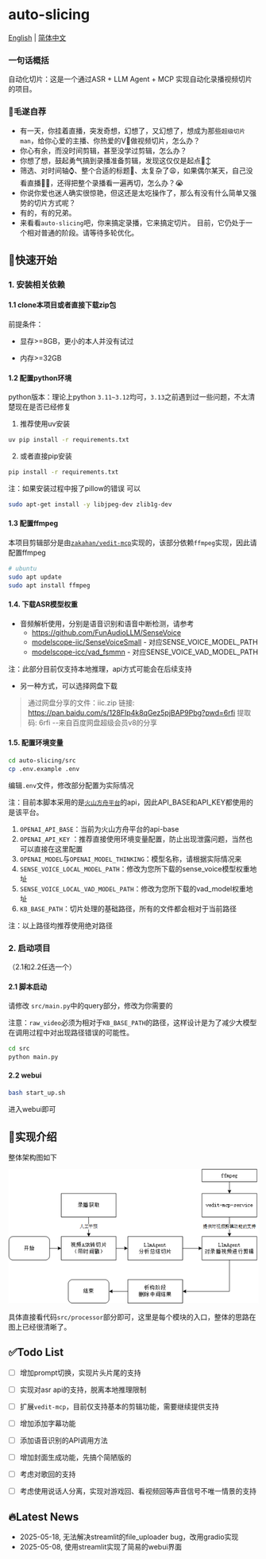 # auto-slicing

[English](README_en.md) | [简体中文](README.md)

### 一句话概括

自动化切片：这是一个通过ASR + LLM Agent + MCP 实现自动化录播视频切片的项目。

### 👐毛遂自荐

- 有一天，你挂着直播，突发奇想，幻想了，又幻想了，想成为那些`超级切片man`，给你心爱的主播、你热爱的V🤳做视频切片，怎么办？
- 你心有余，而没时间剪辑，甚至没学过剪辑，怎么办？
- 你想了想，鼓起勇气搞到录播准备剪辑，发现这仅仅是起点🙂‍↕️
- 筛选、对时间轴⌚️、整个合适的标题🙋、太复杂了😩，如果偶尔某天，自己没看直播🏃‍♂️，还得把整个录播看一遍再切，怎么办？😭
- 你说你爱也迷人确实很惊艳，但这还是太吃操作了，那么有没有什么简单又强势的切片方式呢？
- 有的，有的兄弟。
- 来看看`auto-slicing`吧，你来搞定录播，它来搞定切片。
目前，它仍处于一个相对普通的阶段。请等待多轮优化。


## 👀快速开始

### 1. 安装相关依赖

#### 1.1 clone本项目或者直接下载zip包

前提条件：

- 显存>=8GB，更小的本人并没有试过

- 内存>=32GB



#### 1.2 配置python环境

python版本：理论上python  `3.11~3.12`均可，`3.13`之前遇到过一些问题，不太清楚现在是否已经修复



1. 推荐使用uv安装

```bash
uv pip install -r requirements.txt
```



2. 或者直接pip安装

```bash
pip install -r requirements.txt
```

注：如果安装过程中报了pillow的错误
可以
```bash
sudo apt-get install -y libjpeg-dev zlib1g-dev
```



#### 1.3 配置ffmpeg

本项目剪辑部分是由[`zakahan/vedit-mcp`](https://github.com/zakahan/vedit-mcp)实现的，该部分依赖`ffmpeg`实现，因此请配置ffmpeg

```bash
# ubuntu
sudo apt update
sudo apt install ffmpeg
```



#### 1.4. 下载ASR模型权重

- 音频解析使用，分别是语音识别和语音中断检测，请参考
  - https://github.com/FunAudioLLM/SenseVoice
  - [modelscope-iic/SenseVoiceSmall](https://www.modelscope.cn/models/iic/SenseVoiceSmall) - 对应SENSE_VOICE_MODEL_PATH
  - [modelscope-icc/vad_fsmmn](https://www.modelscope.cn/models/iic/speech_fsmn_vad_zh-cn-16k-common-pytorch/summary) - 对应SENSE_VOICE_VAD_MODEL_PATH

注：此部分目前仅支持本地推理，api方式可能会在后续支持

- 另一种方式，可以选择网盘下载
> 通过网盘分享的文件：iic.zip
> 链接: https://pan.baidu.com/s/128FIp4k8qGez5pjBAP9Pbg?pwd=6rfi 提取码: 6rfi 
> --来自百度网盘超级会员v8的分享

#### 1.5. 配置环境变量

```bash
cd auto-slicing/src
cp .env.example .env
```

编辑`.env`文件，修改部分配置为实际情况

注：目前本脚本采用的是[`火山方舟平台`](https://www.volcengine.com/product/ark)的api，因此API_BASE和API_KEY都使用的是该平台。

1. `OPENAI_API_BASE`：当前为火山方舟平台的api-base
2. `OPENAI_API_KEY` ：推荐直接使用环境变量配置，防止出现泄露问题，当然也可以直接在这里配置
3. `OPENAI_MODEL`与`OPENAI_MODEL_THINKING`：模型名称，请根据实际情况来
4. `SENSE_VOICE_LOCAL_MODEL_PATH`：修改为您所下载的sense_voice模型权重地址
5. `SENSE_VOICE_LOCAL_VAD_MODEL_PATH`：修改为您所下载的vad_model权重地址
6. `KB_BASE_PATH`：切片处理的基础路径，所有的文件都会相对于当前路径

注：以上路径均推荐使用绝对路径



### 2. 启动项目

（2.1和2.2任选一个）

#### 2.1 脚本启动

请修改 `src/main.py`中的query部分，修改为你需要的

注意：`raw_video`必须为相对于`KB_BASE_PATH`的路径，这样设计是为了减少大模型在调用过程中对出现路径错误的可能性。


```bash
cd src
python main.py
```


#### 2.2 webui

```bash
bash start_up.sh
```

进入webui即可



## 🫡实现介绍

整体架构图如下

![](./assert/images/stream_cn.png)

具体直接看代码`src/processor`部分即可，这里是每个模块的入口，整体的思路在图上已经很清晰了。





## ✅Todo List

- [ ] 增加prompt切换，实现片头片尾的支持
- [ ] 实现对asr api的支持，脱离本地推理限制
- [ ] 扩展`vedit-mcp`，目前仅支持基本的剪辑功能，需要继续提供支持
- [ ] 增加添加字幕功能
- [ ] 添加语音识别的API调用方法
- [ ] 增加封面生成功能，先搞个简陋版的
- [ ] 考虑对歌回的支持
- [ ] 考虑使用说话人分离，实现对游戏回、看视频回等声音信号不唯一情景的支持




## 🔥Latest News

- 2025-05-18, 无法解决streamlit的file_uploader bug，改用gradio实现
- 2025-05-08, 使用streamlit实现了简易的webui界面